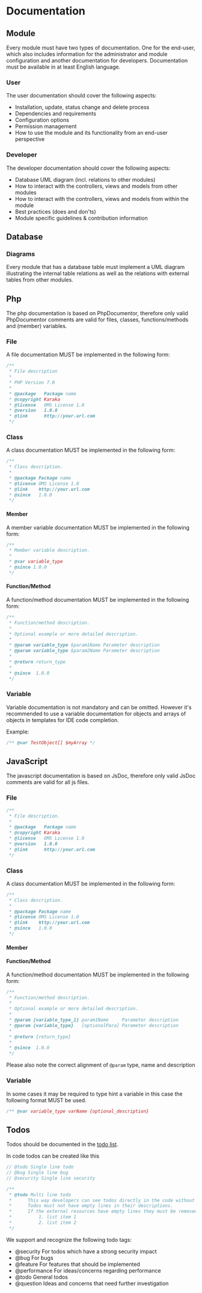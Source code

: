 # Documentation

## Module

Every module must have two types of documentation. One for the end-user, which also includes information for the administrator and module configuration and another documentation for developers. Documentation must be available in at least English language.

### User

The user documentation should cover the following aspects:

* Installation, update, status change and delete process
* Dependencies and requirements
* Configuration options
* Permission management
* How to use the module and its functionality from an end-user perspective

### Developer

The developer documentation should cover the following aspects:

* Database UML diagram (incl. relations to other modules)
* How to interact with the controllers, views and models from other modules
* How to interact with the controllers, views and models from within the module
* Best practices (does and don'ts)
* Module specific guidelines & contribution information

## Database

### Diagrams

Every module that has a database table must implement a UML diagram illustrating the internal table relations as well as the relations with external tables from other modules.

## Php

The php documentation is based on PhpDocumentor, therefore only valid PhpDocumentor comments are valid for files, classes, functions/methods and (member) variables.

### File

A file documentation MUST be implemented in the following form:

```php
/**
 * File description
 *
 * PHP Version 7.0
 *
 * @package   Package name
 * @copyright Karaka
 * @license   OMS License 1.0
 * @version   1.0.0
 * @link      http://your.url.com
 */
```

### Class

A class documentation MUST be implemented in the following form:

```php
/**
 * Class description.
 *
 * @package Package name
 * @license OMS License 1.0
 * @link    http://your.url.com
 * @since   1.0.0
 */
```

#### Member

A member variable documentation MUST be implemented in the following form:

```php
/**
 * Member variable description.
 *
 * @var variable_type
 * @since 1.0.0
 */
```

#### Function/Method

A function/method documentation MUST be implemented in the following form:

```php
/**
 * Function/method description.
 *
 * Optional example or more detailed description.
 *
 * @param variable_type $param1Name Parameter description
 * @param variable_type $param2Name Parameter description
 *
 * @return return_type
 *
 * @since  1.0.0
 */
```

### Variable

Variable documentation is not mandatory and can be omitted. However it's recommended to use a variable documentation for objects and arrays of objects in templates for IDE code completion.

Example:

```php
/** @var TestObject[] $myArray */
```

## JavaScript

The javascript documentation is based on JsDoc, therefore only valid JsDoc comments are valid for all js files.

### File

```js
/**
 * File description.
 *
 * @package   Package name
 * @copyright Karaka
 * @license   OMS License 1.0
 * @version   1.0.0
 * @link      http://your.url.com
 */
```

### Class

A class documentation MUST be implemented in the following form:

```js
/**
 * Class description.
 *
 * @package Package name
 * @license OMS License 1.0
 * @link    http://your.url.com
 * @since   1.0.0
 */
```

#### Member

#### Function/Method

A function/method documentation MUST be implemented in the following form:

```js
/**
 * Function/method description.
 *
 * Optional example or more detailed description.
 *
 * @param {variable_type_1} param1Name     Parameter description
 * @param {variable_type}   [optionalPara] Parameter description
 *
 * @return {return_type}
 *
 * @since  1.0.0
 */
```

Please also note the correct alignment of `@param` type, name and description

### Variable

In some cases it may be required to type hint a variable in this case the following format MUST be used.

```php
/** @var variable_type varName {optional_description}
```

## Todos

Todos should be documented in the [todo list](https://github.com/orgs/Karaka-Management/projects/10).

In code todos can be created like this

```php
// @todo Single line todo
// @bug Single line bug
// @security Single line security
```

```php
/**
 * @todo Multi line todo
 *      This way developers can see todos directly in the code without going to an external source.
 *      Todos must not have empty lines in their descriptions.
 *      If the external resources have empty lines they must be removed in the todo comment.
 *          1. list item 1
 *          2. list item 2
 */
```

We support and recognize the following todo tags:

* @security For todos which have a strong security impact
* @bug For bugs
* @feature For features that should be implemented
* @performance For ideas/concerns regarding performance
* @todo General todos
* @question Ideas and concerns that need further investigation
